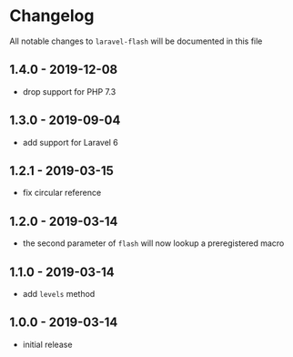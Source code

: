 # Changelog

All notable changes to `laravel-flash` will be documented in this file

## 1.4.0 - 2019-12-08

- drop support for PHP 7.3

## 1.3.0 - 2019-09-04

- add support for Laravel 6

## 1.2.1 - 2019-03-15

- fix circular reference

## 1.2.0 - 2019-03-14

- the second parameter of `flash` will now lookup a preregistered macro

## 1.1.0 - 2019-03-14

- add `levels` method

## 1.0.0 - 2019-03-14

- initial release
